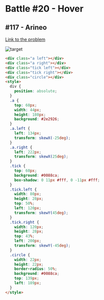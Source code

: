 # Battle #20 - Hover

## #117 - Arineo

[Link to the problem](https://cssbattle.dev/play/117)

![target](https://cssbattle.dev/targets/117.png)

```html
<div class="a left"></div>
<div class="a right"></div>
<div class="tick left"></div>
<div class="tick right"></div>
<div class="circle"></div>
<style>
  div {
    position: absolute;
  }
  .a {
    top: 60px;
    width: 44px;
    height: 180px;
    background: #2e2926;
  }
  .a.left {
    left: 134px;
    transform: skewX(-25deg);
  }
  .a.right {
    left: 222px;
    transform: skewX(25deg);
  }
  .tick {
    top: 60px;
    background: #0088ca;
    box-shadow: 0 11px #fff, 0 -11px #fff;
  }
  .tick.left {
    width: 80px;
    height: 28px;
    top: 50%;
    left: 120px;
    transform: skewY(45deg);
  }
  .tick.right {
    width: 120px;
    height: 28px;
    top: 43%;
    left: 200px;
    transform: skewY(-45deg);
  }
  .circle {
    width: 22px;
    height: 22px;
    border-radius: 50%;
    background: #0088ca;
    top: 139px;
    left: 189px;
  }
</style>
```
